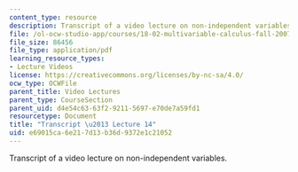 ```yaml
---
content_type: resource
description: Transcript of a video lecture on non-independent variables.
file: /ol-ocw-studio-app/courses/18-02-multivariable-calculus-fall-2007/e69015ca6e217d13b36d9372e1c21052_18_022007L14.pdf
file_size: 86456
file_type: application/pdf
learning_resource_types:
- Lecture Videos
license: https://creativecommons.org/licenses/by-nc-sa/4.0/
ocw_type: OCWFile
parent_title: Video Lectures
parent_type: CourseSection
parent_uid: d4e54c63-63f2-9211-5697-e70de7a59fd1
resourcetype: Document
title: "Transcript \u2013 Lecture 14"
uid: e69015ca-6e21-7d13-b36d-9372e1c21052
---
```

Transcript of a video lecture on non-independent variables.